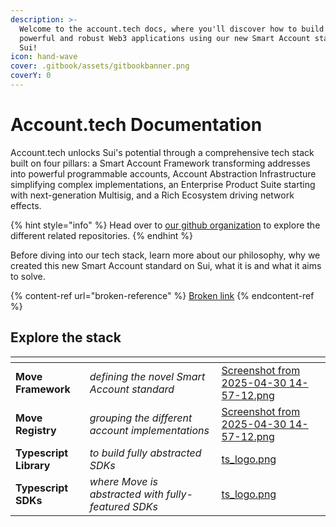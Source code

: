 ```yaml
---
description: >-
  Welcome to the account.tech docs, where you'll discover how to build the most
  powerful and robust Web3 applications using our new Smart Account stack on
  Sui!
icon: hand-wave
cover: .gitbook/assets/gitbookbanner.png
coverY: 0
---
```


# Account.tech Documentation

Account.tech unlocks Sui's potential through a comprehensive tech stack built on four pillars: a Smart Account Framework transforming addresses into powerful programmable accounts, Account Abstraction Infrastructure simplifying complex implementations, an Enterprise Product Suite starting with next-generation Multisig, and a Rich Ecosystem driving network effects.

{% hint style="info" %}
Head over to [our github organization](https://github.com/account-tech) to explore the different related repositories.
{% endhint %}

Before diving into our tech stack, learn more about our philosophy, why we created this new Smart Account standard on Sui, what it is and what it aims to solve.

{% content-ref url="broken-reference" %}
[Broken link](broken-reference)
{% endcontent-ref %}

## Explore the stack

<table data-view="cards"><thead><tr><th></th><th></th><th data-hidden data-card-cover data-type="files"></th></tr></thead><tbody><tr><td><strong>Move Framework</strong></td><td><em>defining the novel Smart Account standard</em></td><td><a href=".gitbook/assets/Screenshot from 2025-04-30 14-57-12.png">Screenshot from 2025-04-30 14-57-12.png</a></td></tr><tr><td><strong>Move Registry</strong></td><td><em>grouping the different account implementations</em></td><td><a href=".gitbook/assets/Screenshot from 2025-04-30 14-57-12.png">Screenshot from 2025-04-30 14-57-12.png</a></td></tr><tr><td><strong>Typescript Library</strong></td><td><em>to build fully abstracted SDKs</em></td><td><a href=".gitbook/assets/ts_logo.png">ts_logo.png</a></td></tr><tr><td><strong>Typescript SDKs</strong></td><td><em>where Move is abstracted with fully-featured SDKs</em></td><td><a href=".gitbook/assets/ts_logo.png">ts_logo.png</a></td></tr></tbody></table>

